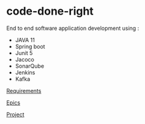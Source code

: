 # code-done-right

End to end software application development using :
<ul>
<li>JAVA 11</li>
<li>Spring boot</li>
<li>Junit 5</li>
<li>Jacoco</li>
<li>SonarQube</li>
<li>Jenkins</li>
<li>Kafka</li>
</ul>

[Requirements](https://github.com/Jasleen1493/code-done-right/blob/master/docs/requirements.md)

[Epics](https://github.com/Jasleen1493/code-done-right/blob/master/docs/epics.md)

[Project](https://github.com/Jasleen1493/code-done-right/projects/1)
